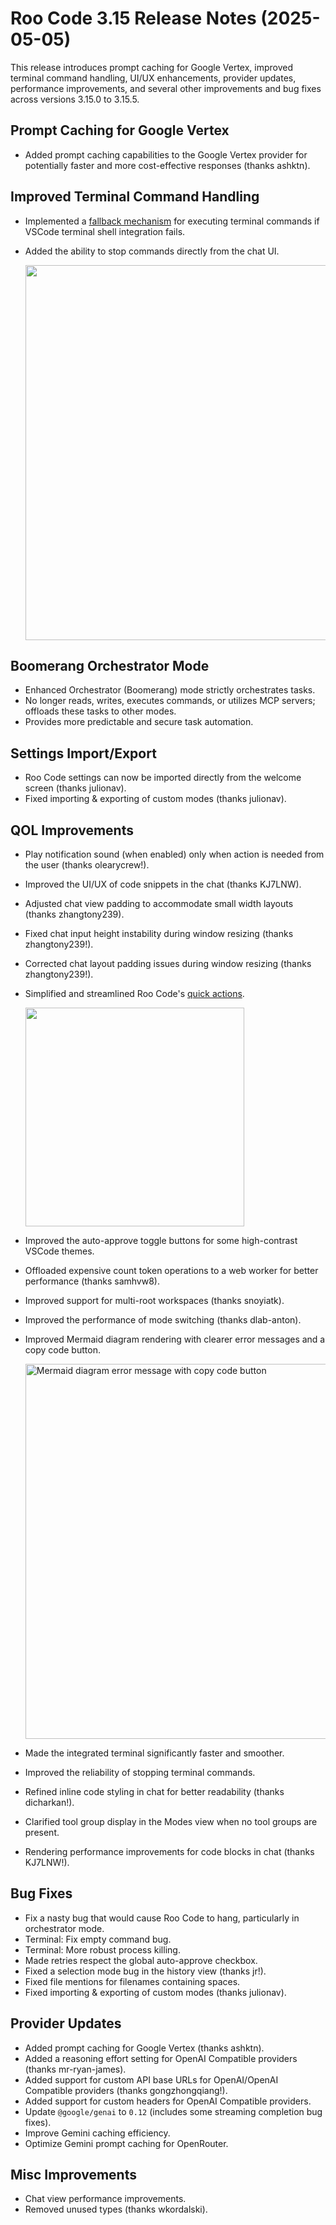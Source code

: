 # Roo Code 3.15 Release Notes (2025-05-05)

This release introduces prompt caching for Google Vertex, improved terminal command handling, UI/UX enhancements, provider updates, performance improvements, and several other improvements and bug fixes across versions 3.15.0 to 3.15.5.

## Prompt Caching for Google Vertex

*   Added prompt caching capabilities to the Google Vertex provider for potentially faster and more cost-effective responses (thanks ashktn).

## Improved Terminal Command Handling

*   Implemented a [fallback mechanism](/features/shell-integration#command-execution-fallback) for executing terminal commands if VSCode terminal shell integration fails.
*   Added the ability to stop commands directly from the chat UI.

    <img src="/img/v3.15.0/v3.15.0-2.png" width="600" />

## Boomerang Orchestrator Mode

*   Enhanced Orchestrator (Boomerang) mode strictly orchestrates tasks.
*   No longer reads, writes, executes commands, or utilizes MCP servers; offloads these tasks to other modes.
*   Provides more predictable and secure task automation.

## Settings Import/Export

*   Roo Code settings can now be imported directly from the welcome screen (thanks julionav).
*   Fixed importing & exporting of custom modes (thanks julionav).

## QOL Improvements

*   Play notification sound (when enabled) only when action is needed from the user (thanks olearycrew!).
*   Improved the UI/UX of code snippets in the chat (thanks KJ7LNW).
*   Adjusted chat view padding to accommodate small width layouts (thanks zhangtony239).
*   Fixed chat input height instability during window resizing (thanks zhangtony239!).
*   Corrected chat layout padding issues during window resizing (thanks zhangtony239!).
*   Simplified and streamlined Roo Code's [quick actions](/features/code-actions).

    <img src="/img/v3.15/v3.15-1.png" width="350" />

*   Improved the auto-approve toggle buttons for some high-contrast VSCode themes.
*   Offloaded expensive count token operations to a web worker for better performance (thanks samhvw8).
*   Improved support for multi-root workspaces (thanks snoyiatk).
*   Improved the performance of mode switching (thanks dlab-anton).
*   Improved Mermaid diagram rendering with clearer error messages and a copy code button.

    <img src="/img/v3.15.2/v3.15.2.png" alt="Mermaid diagram error message with copy code button" width="600" />

*   Made the integrated terminal significantly faster and smoother.
*   Improved the reliability of stopping terminal commands.
*   Refined inline code styling in chat for better readability (thanks dicharkan!).
*   Clarified tool group display in the Modes view when no tool groups are present.
*   Rendering performance improvements for code blocks in chat (thanks KJ7LNW!).

## Bug Fixes

*   Fix a nasty bug that would cause Roo Code to hang, particularly in orchestrator mode.
*   Terminal: Fix empty command bug.
*   Terminal: More robust process killing.
*   Made retries respect the global auto-approve checkbox.
*   Fixed a selection mode bug in the history view (thanks jr!).
*   Fixed file mentions for filenames containing spaces.
*   Fixed importing & exporting of custom modes (thanks julionav).

## Provider Updates

*   Added prompt caching for Google Vertex (thanks ashktn).
*   Added a reasoning effort setting for OpenAI Compatible providers (thanks mr-ryan-james).
*   Added support for custom API base URLs for OpenAI/OpenAI Compatible providers (thanks gongzhongqiang!).
*   Added support for custom headers for OpenAI Compatible providers.
*   Update `@google/genai` to `0.12` (includes some streaming completion bug fixes).
*   Improve Gemini caching efficiency.
*   Optimize Gemini prompt caching for OpenRouter.

## Misc Improvements

*   Chat view performance improvements.
*   Removed unused types (thanks wkordalski).